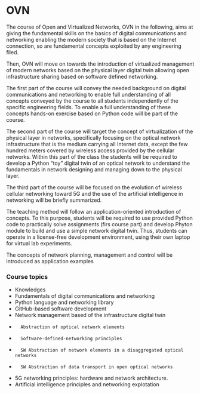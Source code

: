 # OVN
The course of Open and Virtualized Networks, OVN in the following, aims at giving the fundamental skills on the basics of digital communications and networking enabling the modern society that is based on the Internet connection, so are fundamental concepts exploited by any engineering filed. 

Then, OVN will move on towards the introduction of virtualized management of modern networks based on the physical layer digital twin allowing open infrastructure sharing based on software defined networking. 

The first part of the course will convey the needed background on digital communications and networking to enable full understanding of all concepts conveyed by the course to all students independently of the specific engineering fields. To enable a full understanding of these concepts hands-on exercise based on Python code will be part of the course.

The second part of the course will target the concept of virtualization of the physical layer in networks, specifically focusing on the optical network infrastructure that is the medium carrying all Internet data, except the few hundred meters covered by wireless access provided by the cellular networks. Within this part of the class the students will be required to develop a Python “toy” digital twin of an optical network to understand the fundamentals in network designing and managing down to the physical layer.

The third part of the course will be focused on the evolution of wireless cellular networking toward 5G and the use of the artificial intelligence in networking will be briefly summarized.

The teaching method will follow an application-oriented introduction of concepts. To this purpose, students will be required to use provided Python code to practically solve assignments (firs course part)  and develop Phyton module to build and use a simple network digital twin. Thus, students can operate in a license-free development environment, using their own laptop for virtual lab experiments. 

The concepts of network planning, management and control will be introduced as application examples

### Course topics
-	Knowledges 
-	 Fundamentals of digital communications and networking 
-	Python language and networking library 
-	GitHub-based software development 
-	Network management based of the infrastructure digital twin
-       Abstraction of optical network elements 
-       Software-defined-networking principles
-       SW Abstraction of network elements in a disaggregated optical networks 
-       SW Abstraction of data transport in open optical networks
-	5G networking principles: hardware and network architecture.
-	Artificial intelligence principles and networking explotation
